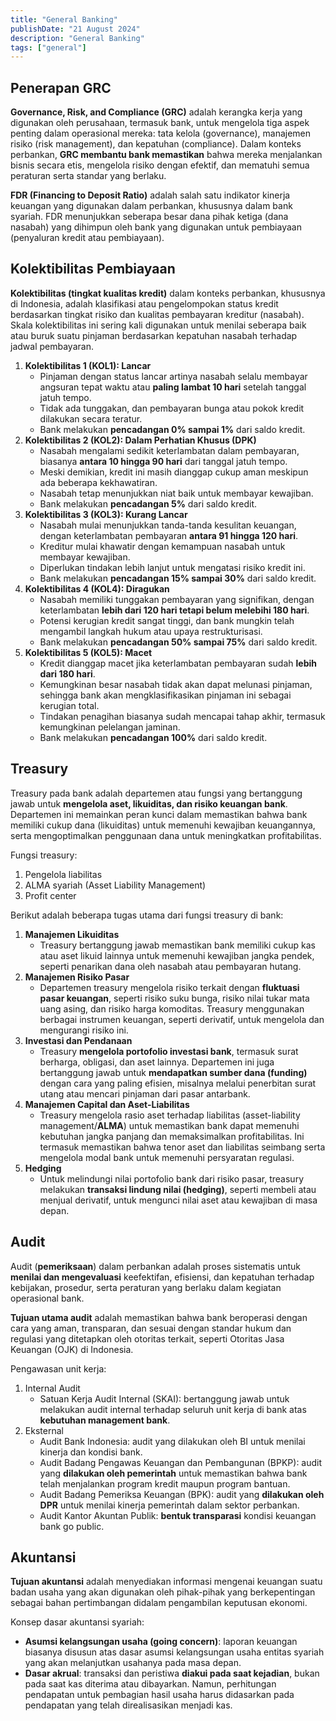 ```yaml
---
title: "General Banking"
publishDate: "21 August 2024"
description: "General Banking"
tags: ["general"]
---
```


## Penerapan GRC

**Governance, Risk, and Compliance (GRC)** adalah kerangka kerja yang digunakan oleh perusahaan, termasuk bank, untuk mengelola tiga aspek penting dalam operasional mereka: tata kelola (governance), manajemen risiko (risk management), dan kepatuhan (compliance). Dalam konteks perbankan, **GRC membantu bank memastikan** bahwa mereka menjalankan bisnis secara etis, mengelola risiko dengan efektif, dan mematuhi semua peraturan serta standar yang berlaku.

**FDR (Financing to Deposit Ratio)** adalah salah satu indikator kinerja keuangan yang digunakan dalam perbankan, khususnya dalam bank syariah. FDR menunjukkan seberapa besar dana pihak ketiga (dana nasabah) yang dihimpun oleh bank yang digunakan untuk pembiayaan (penyaluran kredit atau pembiayaan).

## Kolektibilitas Pembiayaan

**Kolektibilitas (tingkat kualitas kredit)** dalam konteks perbankan, khususnya di Indonesia, adalah klasifikasi atau pengelompokan status kredit berdasarkan tingkat risiko dan kualitas pembayaran kreditur (nasabah). Skala kolektibilitas ini sering kali digunakan untuk menilai seberapa baik atau buruk suatu pinjaman berdasarkan kepatuhan nasabah terhadap jadwal pembayaran.

1. **Kolektibilitas 1 (KOL1): Lancar**
   - Pinjaman dengan status lancar artinya nasabah selalu membayar angsuran tepat waktu atau **paling lambat 10 hari** setelah tanggal jatuh tempo.
   - Tidak ada tunggakan, dan pembayaran bunga atau pokok kredit dilakukan secara teratur.
   - Bank melakukan **pencadangan 0% sampai 1%** dari saldo kredit.
2. **Kolektibilitas 2 (KOL2): Dalam Perhatian Khusus (DPK)**
   - Nasabah mengalami sedikit keterlambatan dalam pembayaran, biasanya **antara 10 hingga 90 hari** dari tanggal jatuh tempo.
   - Meski demikian, kredit ini masih dianggap cukup aman meskipun ada beberapa kekhawatiran.
   - Nasabah tetap menunjukkan niat baik untuk membayar kewajiban.
   - Bank melakukan **pencadangan 5%** dari saldo kredit.
3. **Kolektibilitas 3 (KOL3): Kurang Lancar**
   - Nasabah mulai menunjukkan tanda-tanda kesulitan keuangan, dengan keterlambatan pembayaran **antara 91 hingga 120 hari**.
   - Kreditur mulai khawatir dengan kemampuan nasabah untuk membayar kewajiban.
   - Diperlukan tindakan lebih lanjut untuk mengatasi risiko kredit ini.
   - Bank melakukan **pencadangan 15% sampai 30%** dari saldo kredit.
4. **Kolektibilitas 4 (KOL4): Diragukan**
   - Nasabah memiliki tunggakan pembayaran yang signifikan, dengan keterlambatan **lebih dari 120 hari tetapi belum melebihi 180 hari**.
   - Potensi kerugian kredit sangat tinggi, dan bank mungkin telah mengambil langkah hukum atau upaya restrukturisasi.
   - Bank melakukan **pencadangan 50% sampai 75%** dari saldo kredit.
5. **Kolektibilitas 5 (KOL5): Macet**
   - Kredit dianggap macet jika keterlambatan pembayaran sudah **lebih dari 180 hari**.
   - Kemungkinan besar nasabah tidak akan dapat melunasi pinjaman, sehingga bank akan mengklasifikasikan pinjaman ini sebagai kerugian total.
   - Tindakan penagihan biasanya sudah mencapai tahap akhir, termasuk kemungkinan pelelangan jaminan.
   - Bank melakukan **pencadangan 100%** dari saldo kredit.

## Treasury

Treasury pada bank adalah departemen atau fungsi yang bertanggung jawab untuk **mengelola aset, likuiditas, dan risiko keuangan bank**. Departemen ini memainkan peran kunci dalam memastikan bahwa bank memiliki cukup dana (likuiditas) untuk memenuhi kewajiban keuangannya, serta mengoptimalkan penggunaan dana untuk meningkatkan profitabilitas.

Fungsi treasury:

1. Pengelola liabilitas
2. ALMA syariah (Asset Liability Management)
3. Profit center

Berikut adalah beberapa tugas utama dari fungsi treasury di bank:

1. **Manajemen Likuiditas**
   - Treasury bertanggung jawab memastikan bank memiliki cukup kas atau aset likuid lainnya untuk memenuhi kewajiban jangka pendek, seperti penarikan dana oleh nasabah atau pembayaran hutang.
2. **Manajemen Risiko Pasar**
   - Departemen treasury mengelola risiko terkait dengan **fluktuasi pasar keuangan**, seperti risiko suku bunga, risiko nilai tukar mata uang asing, dan risiko harga komoditas. Treasury menggunakan berbagai instrumen keuangan, seperti derivatif, untuk mengelola dan mengurangi risiko ini.
3. **Investasi dan Pendanaan**
   - Treasury **mengelola portofolio investasi bank**, termasuk surat berharga, obligasi, dan aset lainnya. Departemen ini juga bertanggung jawab untuk **mendapatkan sumber dana (funding)** dengan cara yang paling efisien, misalnya melalui penerbitan surat utang atau mencari pinjaman dari pasar antarbank.
4. **Manajemen Capital dan Aset-Liabilitas**
   - Treasury mengelola rasio aset terhadap liabilitas (asset-liability management/**ALMA**) untuk memastikan bank dapat memenuhi kebutuhan jangka panjang dan memaksimalkan profitabilitas. Ini termasuk memastikan bahwa tenor aset dan liabilitas seimbang serta mengelola modal bank untuk memenuhi persyaratan regulasi.
5. **Hedging**
   - Untuk melindungi nilai portofolio bank dari risiko pasar, treasury melakukan **transaksi lindung nilai (hedging)**, seperti membeli atau menjual derivatif, untuk mengunci nilai aset atau kewajiban di masa depan.

## Audit

Audit (**pemeriksaan**) dalam perbankan adalah proses sistematis untuk **menilai dan mengevaluasi** keefektifan, efisiensi, dan kepatuhan terhadap kebijakan, prosedur, serta peraturan yang berlaku dalam kegiatan operasional bank.

**Tujuan utama audit** adalah memastikan bahwa bank beroperasi dengan cara yang aman, transparan, dan sesuai dengan standar hukum dan regulasi yang ditetapkan oleh otoritas terkait, seperti Otoritas Jasa Keuangan (OJK) di Indonesia.

Pengawasan unit kerja:

1. Internal Audit
   - Satuan Kerja Audit Internal (SKAI): bertanggung jawab untuk melakukan audit internal terhadap seluruh unit kerja di bank atas **kebutuhan management bank**.
2. Eksternal
   - Audit Bank Indonesia: audit yang dilakukan oleh BI untuk menilai kinerja dan kondisi bank.
   - Audit Badang Pengawas Keuangan dan Pembangunan (BPKP): audit yang **dilakukan oleh pemerintah** untuk memastikan bahwa bank telah menjalankan program kredit maupun program bantuan.
   - Audit Badang Pemeriksa Keuangan (BPK): audit yang **dilakukan oleh DPR** untuk menilai kinerja pemerintah dalam sektor perbankan.
   - Audit Kantor Akuntan Publik: **bentuk transparasi** kondisi keuangan bank go public.

## Akuntansi

**Tujuan akuntansi** adalah menyediakan informasi mengenai keuangan suatu badan usaha yang akan digunakan oleh pihak-pihak yang berkepentingan sebagai bahan pertimbangan didalam pengambilan keputusan ekonomi.

Konsep dasar akuntansi syariah:

- **Asumsi kelangsungan usaha (going concern)**: laporan keuangan biasanya disusun atas dasar asumsi kelangsungan usaha entitas syariah yang akan melanjutkan usahanya pada masa depan.
- **Dasar akrual**: transaksi dan peristiwa **diakui pada saat kejadian**, bukan pada saat kas diterima atau dibayarkan. Namun, perhitungan pendapatan untuk pembagian hasil usaha harus didasarkan pada pendapatan yang telah direalisasikan menjadi kas.